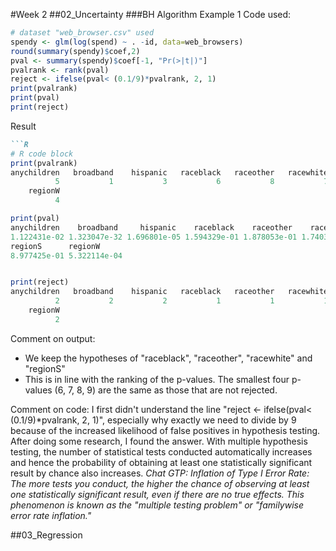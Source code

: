 #Week 2
##02_Uncertainty
###BH Algorithm Example 1 
Code used: 
```R
# dataset "web_browser.csv" used
spendy <- glm(log(spend) ~ . -id, data=web_browsers)
round(summary(spendy)$coef,2)
pval <- summary(spendy)$coef[-1, "Pr(>|t|)"]
pvalrank <- rank(pval)
reject <- ifelse(pval< (0.1/9)*pvalrank, 2, 1)
print(pvalrank)
print(pval)
print(reject)
```
Result
```markdown
```R
# R code block
print(pvalrank)
anychildren   broadband    hispanic   raceblack   raceother   racewhite    regionNE     regionS 
          5           1           3           6           8           7           2           9 
    regionW 
          4

print(pval)
anychildren    broadband     hispanic    raceblack    raceother    racewhite     regionNE 
1.122431e-02 1.323047e-32 1.696801e-05 1.594329e-01 1.878053e-01 1.740374e-01 6.440516e-07 
regionS      regionW 
8.977425e-01 5.322114e-04


print(reject)
anychildren   broadband    hispanic   raceblack   raceother   racewhite    regionNE     regionS 
          2           2           2           1           1           1           2           1 
    regionW 
          2 

```
Comment on output:
- We keep the hypotheses of "raceblack", "raceother", "racewhite" and "regionS"
- This is in line with the ranking of the p-values. The smallest four p-values (6, 7, 8, 9) are the same as those that are not rejected.

Comment on code: 
I first didn't understand the line "reject <- ifelse(pval< (0.1/9)*pvalrank, 2, 1)", especially why exactly we need to divide by 9 because of the increased likelihood of false positives in hypothesis testing. After doing some research, I found the answer. With multiple hypothesis testing, the number of statistical tests conducted automatically increases and hence the probability of obtaining at least one statistically significant result by chance also increases. 
*Chat GTP: Inflation of Type I Error Rate: The more tests you conduct, the higher the chance of observing at least one statistically significant result, even if there are no true effects. This phenomenon is known as the "multiple testing problem" or "familywise error rate inflation."*

##03_Regression

